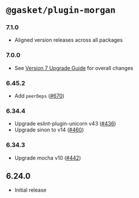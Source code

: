# `@gasket/plugin-morgan`

### 7.1.0

- Aligned version releases across all packages

### 7.0.0

- See [Version 7 Upgrade Guide] for overall changes

### 6.45.2

- Add `peerDeps` ([#670])

### 6.34.4

- Upgrade eslint-plugin-unicorn v43 ([#436])
- Upgrade sinon to v14 ([#460])

### 6.34.3

- Upgrade mocha v10 ([#442])

## 6.24.0

- Initial release


[Version 7 Upgrade Guide]: /docs/upgrade-to-7.md
[#436]: https://github.com/godaddy/gasket/pull/436
[#442]: https://github.com/godaddy/gasket/pull/442
[#460]: https://github.com/godaddy/gasket/pull/460
[#670]: https://github.com/godaddy/gasket/pull/670
